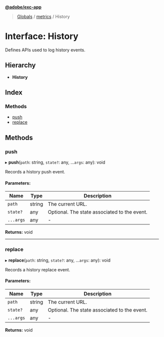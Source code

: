 **[@adobe/exc-app](../README.md)**

> [Globals](../README.md) / [metrics](../modules/metrics.md) / History

# Interface: History

Defines APIs used to log history events.

## Hierarchy

* **History**

## Index

### Methods

* [push](metrics.history.md#push)
* [replace](metrics.history.md#replace)

## Methods

### push

▸ **push**(`path`: string, `state?`: any, ...`args`: any): void

Records a history push event.

#### Parameters:

Name | Type | Description |
------ | ------ | ------ |
`path` | string | The current URL. |
`state?` | any | Optional. The state associated to the event. |
`...args` | any | - |

**Returns:** void

___

### replace

▸ **replace**(`path`: string, `state?`: any, ...`args`: any): void

Records a history replace event.

#### Parameters:

Name | Type | Description |
------ | ------ | ------ |
`path` | string | The current URL. |
`state?` | any | Optional. The state associated to the event. |
`...args` | any | - |

**Returns:** void
